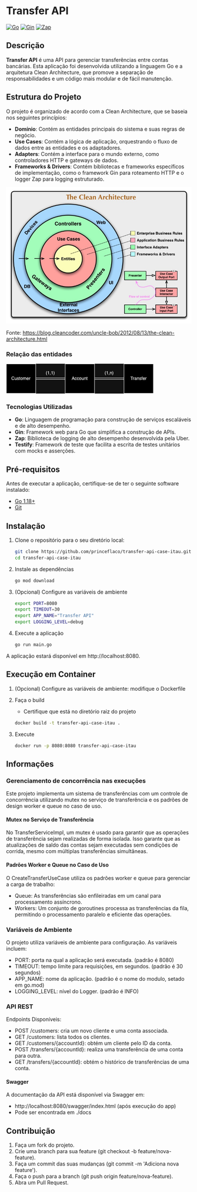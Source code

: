 # Transfer API

[![Go](https://img.shields.io/badge/Go-1.18+-blue.svg)](https://golang.org/)
[![Gin](https://img.shields.io/badge/Gin-v1.10.0-green.svg)](https://github.com/gin-gonic/gin)
[![Zap](https://img.shields.io/badge/Zap-v1.27.0-yellow.svg)](https://github.com/uber-go/zap)

## Descrição

**Transfer API** é uma API para gerenciar transferências entre contas bancárias. Esta aplicação foi desenvolvida utilizando a linguagem Go e a arquitetura Clean Architecture, que promove a separação de responsabilidades e um código mais modular e de fácil manutenção.

## Estrutura do Projeto

O projeto é organizado de acordo com a Clean Architecture, que se baseia nos seguintes princípios:

- **Domínio**: Contém as entidades principais do sistema e suas regras de negócio.
- **Use Cases**: Contém a lógica de aplicação, orquestrando o fluxo de dados entre as entidades e os adaptadores.
- **Adapters**: Contém a interface para o mundo externo, como controladores HTTP e gateways de dados.
- **Frameworks & Drivers**: Contém bibliotecas e frameworks específicos de implementação, como o framework Gin para roteamento HTTP e o logger Zap para logging estruturado.

![Clean Architecture](images/clean_architecture.png)

Fonte: https://blog.cleancoder.com/uncle-bob/2012/08/13/the-clean-architecture.html

### Relação das entidades

![Entity Relation](images/relation_diagram.png)

### Tecnologias Utilizadas

- **Go**: Linguagem de programação para construção de serviços escaláveis e de alto desempenho.
- **Gin**: Framework web para Go que simplifica a construção de APIs.
- **Zap**: Biblioteca de logging de alto desempenho desenvolvida pela Uber.
- **Testify**: Framework de teste que facilita a escrita de testes unitários com mocks e asserções.

## Pré-requisitos

Antes de executar a aplicação, certifique-se de ter o seguinte software instalado:

- [Go 1.18+](https://golang.org/dl/)
- [Git](https://git-scm.com/)

## Instalação

1. Clone o repositório para o seu diretório local:

   ```bash
   git clone https://github.com/princeflaco/transfer-api-case-itau.git
   cd transfer-api-case-itau
2. Instale as dependências

    ```bash
    go mod download
3. (Opcional) Configure as variáveis de ambiente

    ```bash
   export PORT=8080
   export TIMEOUT=30
   export APP_NAME="Transfer API"
   export LOGGING_LEVEL=debug

4. Execute a aplicação

    ```bash
    go run main.go
A aplicação estará disponível em http://localhost:8080.

## Execução em Container

1. (Opcional) Configure as variáveis de ambiente: modifique o Dockerfile
2. Faça o build
   - Certifique que está no diretório raiz do projeto

   ```bash
   docker build -t transfer-api-case-itau .
3. Execute
   ```bash
   docker run -p 8080:8080 transfer-api-case-itau

## Informações

### Gerenciamento de concorrência nas execuções

Este projeto implementa um sistema de transferências com um controle de concorrência utilizando mutex no serviço de transferência e os padrões de design worker e queue no caso de uso.

#### Mutex no Serviço de Transferência
No TransferServiceImpl, um mutex é usado para garantir que as operações de transferência sejam realizadas de forma isolada. Isso garante que as atualizações de saldo das contas sejam executadas sem condições de corrida, mesmo com múltiplas transferências simultâneas.

#### Padrões Worker e Queue no Caso de Uso
O CreateTransferUseCase utiliza os padrões worker e queue para gerenciar a carga de trabalho:
- Queue: As transferências são enfileiradas em um canal para processamento assíncrono.
- Workers: Um conjunto de goroutines processa as transferências da fila, permitindo o processamento paralelo e eficiente das operações.

### Variáveis de Ambiente

O projeto utiliza variáveis de ambiente para configuração. As variáveis incluem:

- PORT: porta na qual a aplicação será executada. (padrão é 8080)
- TIMEOUT: tempo limite para requisições, em segundos. (padrão é 30 segundos)
- APP_NAME: nome da aplicação. (padrão é o nome do modulo, setado em go.mod)
- LOGGING_LEVEL: nível do Logger. (padrão é INFO)

### API REST

Endpoints Disponíveis:
  - POST /customers: cria um novo cliente e uma conta associada.
  - GET /customers: lista todos os clientes.
  - GET /customers/{accountId}: obtém um cliente pelo ID da conta.
  - POST /transfers/{accountId}: realiza uma transferência de uma conta para outra.
  - GET /transfers/{accountId}: obtém o histórico de transferências de uma conta.

#### Swagger
  A documentação da API está disponível via Swagger em:
  - http://localhost:8080/swagger/index.html (após execução do app)
  - Pode ser encontrada em ./docs

## Contribuição
1. Faça um fork do projeto.
2. Crie uma branch para sua feature (git checkout -b feature/nova-feature).
3. Faça um commit das suas mudanças (git commit -m 'Adiciona nova feature').
4. Faça o push para a branch (git push origin feature/nova-feature).
5. Abra um Pull Request.
